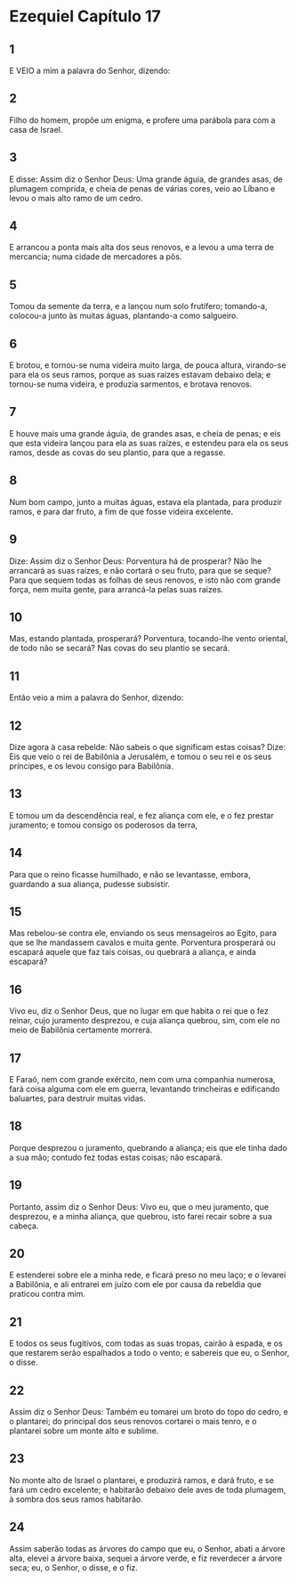 # Ezequiel Capítulo 17

## 1
E VEIO a mim a palavra do Senhor, dizendo:

## 2
Filho do homem, propõe um enigma, e profere uma parábola para com a casa de Israel.

## 3
E disse: Assim diz o Senhor Deus: Uma grande águia, de grandes asas, de plumagem comprida, e cheia de penas de várias cores, veio ao Líbano e levou o mais alto ramo de um cedro.

## 4
E arrancou a ponta mais alta dos seus renovos, e a levou a uma terra de mercancia; numa cidade de mercadores a pôs.

## 5
Tomou da semente da terra, e a lançou num solo frutífero; tomando-a, colocou-a junto às muitas águas, plantando-a como salgueiro.

## 6
E brotou, e tornou-se numa videira muito larga, de pouca altura, virando-se para ela os seus ramos, porque as suas raízes estavam debaixo dela; e tornou-se numa videira, e produzia sarmentos, e brotava renovos.

## 7
E houve mais uma grande águia, de grandes asas, e cheia de penas; e eis que esta videira lançou para ela as suas raízes, e estendeu para ela os seus ramos, desde as covas do seu plantio, para que a regasse.

## 8
Num bom campo, junto a muitas águas, estava ela plantada, para produzir ramos, e para dar fruto, a fim de que fosse videira excelente.

## 9
Dize: Assim diz o Senhor Deus: Porventura há de prosperar? Não lhe arrancará as suas raízes, e não cortará o seu fruto, para que se seque? Para que sequem todas as folhas de seus renovos, e isto não com grande força, nem muita gente, para arrancá-la pelas suas raízes.

## 10
Mas, estando plantada, prosperará? Porventura, tocando-lhe vento oriental, de todo não se secará? Nas covas do seu plantio se secará.

## 11
Então veio a mim a palavra do Senhor, dizendo:

## 12
Dize agora à casa rebelde: Não sabeis o que significam estas coisas? Dize: Eis que veio o rei de Babilônia a Jerusalém, e tomou o seu rei e os seus príncipes, e os levou consigo para Babilônia.

## 13
E tomou um da descendência real, e fez aliança com ele, e o fez prestar juramento; e tomou consigo os poderosos da terra,

## 14
Para que o reino ficasse humilhado, e não se levantasse, embora, guardando a sua aliança, pudesse subsistir.

## 15
Mas rebelou-se contra ele, enviando os seus mensageiros ao Egito, para que se lhe mandassem cavalos e muita gente. Porventura prosperará ou escapará aquele que faz tais coisas, ou quebrará a aliança, e ainda escapará?

## 16
Vivo eu, diz o Senhor Deus, que no lugar em que habita o rei que o fez reinar, cujo juramento desprezou, e cuja aliança quebrou, sim, com ele no meio de Babilônia certamente morrerá.

## 17
E Faraó, nem com grande exército, nem com uma companhia numerosa, fará coisa alguma com ele em guerra, levantando trincheiras e edificando baluartes, para destruir muitas vidas.

## 18
Porque desprezou o juramento, quebrando a aliança; eis que ele tinha dado a sua mão; contudo fez todas estas coisas; não escapará.

## 19
Portanto, assim diz o Senhor Deus: Vivo eu, que o meu juramento, que desprezou, e a minha aliança, que quebrou, isto farei recair sobre a sua cabeça.

## 20
E estenderei sobre ele a minha rede, e ficará preso no meu laço; e o levarei a Babilônia, e ali entrarei em juízo com ele por causa da rebeldia que praticou contra mim.

## 21
E todos os seus fugitivos, com todas as suas tropas, cairão à espada, e os que restarem serão espalhados a todo o vento; e sabereis que eu, o Senhor, o disse.

## 22
Assim diz o Senhor Deus: Também eu tomarei um broto do topo do cedro, e o plantarei; do principal dos seus renovos cortarei o mais tenro, e o plantarei sobre um monte alto e sublime.

## 23
No monte alto de Israel o plantarei, e produzirá ramos, e dará fruto, e se fará um cedro excelente; e habitarão debaixo dele aves de toda plumagem, à sombra dos seus ramos habitarão.

## 24
Assim saberão todas as árvores do campo que eu, o Senhor, abati a árvore alta, elevei a árvore baixa, sequei a árvore verde, e fiz reverdecer a árvore seca; eu, o Senhor, o disse, e o fiz.

